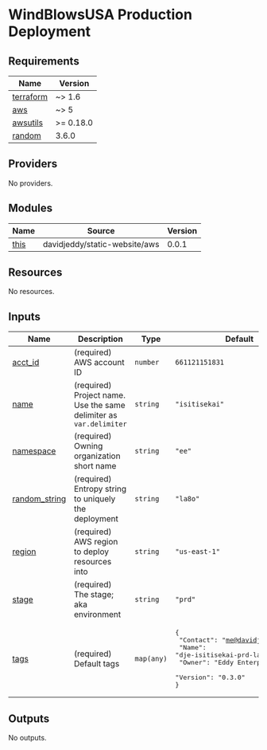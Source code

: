# WindBlowsUSA Production Deployment

<!-- BEGIN_TF_DOCS -->
## Requirements

| Name | Version |
|------|---------|
| <a name="requirement_terraform"></a> [terraform](#requirement\_terraform) | ~> 1.6 |
| <a name="requirement_aws"></a> [aws](#requirement\_aws) | ~> 5 |
| <a name="requirement_awsutils"></a> [awsutils](#requirement\_awsutils) | >= 0.18.0 |
| <a name="requirement_random"></a> [random](#requirement\_random) | 3.6.0 |

## Providers

No providers.

## Modules

| Name | Source | Version |
|------|--------|---------|
| <a name="module_this"></a> [this](#module\_this) | davidjeddy/static-website/aws | 0.0.1 |

## Resources

No resources.

## Inputs

| Name | Description | Type | Default | Required |
|------|-------------|------|---------|:--------:|
| <a name="input_acct_id"></a> [acct\_id](#input\_acct\_id) | (required) AWS account ID | `number` | `661121151831` | no |
| <a name="input_name"></a> [name](#input\_name) | (required) Project name. Use the same delimiter as `var.delimiter` | `string` | `"isitisekai"` | no |
| <a name="input_namespace"></a> [namespace](#input\_namespace) | (required) Owning organization short name | `string` | `"ee"` | no |
| <a name="input_random_string"></a> [random\_string](#input\_random\_string) | (required) Entropy string to uniquely the deployment | `string` | `"la8o"` | no |
| <a name="input_region"></a> [region](#input\_region) | (required) AWS region to deploy resources into | `string` | `"us-east-1"` | no |
| <a name="input_stage"></a> [stage](#input\_stage) | (required) The stage; aka environment | `string` | `"prd"` | no |
| <a name="input_tags"></a> [tags](#input\_tags) | (required) Default tags | `map(any)` | <pre>{<br>  "Contact": "me@davidjeddy.com",<br>  "Name": "dje-isitisekai-prd-la8o-origin",<br>  "Owner": "Eddy Enterprises",<br>  "Version": "0.3.0"<br>}</pre> | no |

## Outputs

No outputs.
<!-- END_TF_DOCS -->
